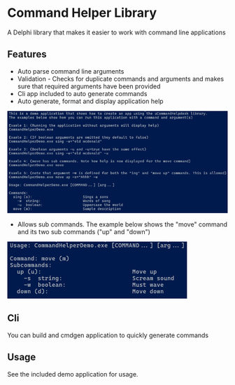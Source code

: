 # Command Helper Library

A Delphi library that makes it easier to work with command line applications

## Features

- Auto parse command line arguments
- Validation - Checks for duplicate commands and arguments and makes sure that required arguments have been provided
- Cli app included to auto generate commands
- Auto generate, format and display application help

![](/docs/images/screenshot1.png)

- Allows sub commands. The example below shows the "move" command and its two sub commands ("up" and "down")

![](/docs/images/screenshot2.png)

## Cli

You can build and cmdgen application to quickly generate commands

## Usage

See the included demo application for usage.
